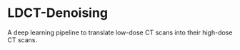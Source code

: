 # LDCT-Denoising
A deep learning pipeline to translate low-dose CT scans into their high-dose CT scans.
